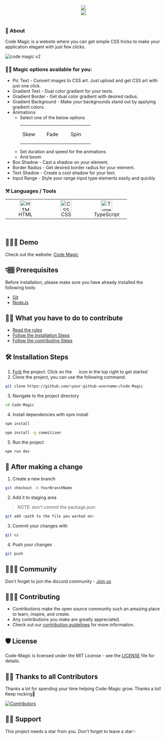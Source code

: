 <div id="header" align="center">
  <img src="https://user-images.githubusercontent.com/121221252/215760592-3b24d03b-53ed-4264-9cda-b4f052151513.png"/><br>
    <!-- <p><strong><em>"Tagline"</em></strong></p>
     -->
  <a href="https://gitpod.io/#https://github.com/Dun-sin/Code-Magic">
    <img src="https://gitpod.io/button/open-in-gitpod.svg">
  </a>
</div> 
<br>

### 🚀 About

Code Magic is a website where you can get simple CSS tricks to make your application elegant with just few clicks.

![code magic v2](https://github-production-user-asset-6210df.s3.amazonaws.com/78784850/268496391-eb41fa2f-0617-49e1-9035-c9ade068624d.gif)

### 🧙‍♀️ Magic options available for you:

- Pic Text - Convert images to CSS art. Just upload and get CSS art with just one click.
- Gradient Text - Dual color gradient for your texts.
- Gradient Border - Get dual color gradient with desired radius.
- Gradient Background - Make your backgrounds stand out by applying gradient colors.
- Animations
  - Select one of the below options
    <table>
      <tbody>
        <tr>
          <td align="Center" width="25%">
            <p>Skew</p>
          <td>
          <td align="Center" width="25%">
            <p>Fade</p>
          <td>
          <td align="Center" width="25%">
            <p>Spin</p>
          <td>
        </tr>
      </tbody>
    </table>
  - Set duration and speed for the animations
  - And boom
- Box Shadow - Cast a shadow on your element.
- Border Radius - Get desired border radius for your element.
- Text Shadow - Create a cool shadow for your text.
- Input Range - Style your range input type elements easily and quickly

### ⚒️ Languages / Tools

 <table>
	 <tbody>
  <tr>
   <td align="Center" width="25%"> 
 <a href="https://developer.mozilla.org/en-US/docs/Glossary/HTML5" target="_blank" rel="noreferrer"><img src="https://cdn.svgporn.com/logos/html-5.svg" width="36" height="36" alt="HTML" /></a>
    <br>HTML
    </td>   
   
   <td align="Center" width="25%">
        <a href="https://developer.mozilla.org/en-US/docs/Web/CSS" target="_blank" rel="noreferrer"><img src="https://cdn.svgporn.com/logos/css-3.svg" width="36" height="36" alt="CSS" /></a>
	<br>CSS
    </td> 
  <td align="Center" width="25%">
	  <a href="https://www.typescriptlang.org/" target="_blank" rel="noreferrer"><img src="https://img.icons8.com/color/144/000000/typescript.png" width="36" height="36" alt="Typescript" /></a>
	<br>TypeScript
    </td>   
	  </tr>
</tbody>
  </table>
	
<br>

## 🧑🏾‍💻 Demo

Check out the website: [Code Magic](https://Code-Magic.vercel.app/)

## 👇🏽 Prerequisites

Before installation, please make sure you have already installed the following tools:

- [Git](https://git-scm.com/downloads)
- [NodeJs](https://nodejs.org/en/download/)

## 👌🏾 What you have to do to contribute

- [Read the rules](https://github.com/Dun-sin/Code-Magic/blob/main/CONTRIBUTING.md#rules)
- [Follow the installation Steps](#%EF%B8%8F-installation-steps)
- [Follow the contributing Steps](#-after-making-a-change)

## 🛠️ Installation Steps

1. [Fork](https://github.com/Dun-sin/Code-Magic/fork) the project. Click on the <a href="https://github.com/Dun-sin/Code-Magic/fork"><img src="https://i.imgur.com/G4z1kEe.png" height="15" width="15"></a> icon in the top right to get started
2. Clone the project, you can use the following command:

```bash
git clone https://github.com/<your-github-username>/Code-Magic
```

3. Navigate to the project directory

```bash
cd Code-Magic
```

4. Install dependencies with npm install

```bash
npm install
```

```bash
npm install -g commitizen
```

5. Run the project

```bash
npm run dev
```

## 🥂 After making a change

1. Create a new branch

```bash
git checkout -b YourBranchName
```

2. Add it to staging area

> NOTE: don't commit the package.json

```bash
git add <path to the file you worked on>
```

3. Commit your changes with

```bash
git cz
```

4. Push your changes

```bash
git push
```

## 👨‍👩‍👦 Community

Don't forget to join the discord community - [Join us](https://discord.com/invite/ufcysW9q23)

## 👩🏽‍💻 Contributing

- Contributions make the open source community such an amazing place to learn, inspire, and create.
- Any contributions you make are greatly appreciated.
- Check out our [contribution guidelines](/CONTRIBUTING.md) for more information.

## 🛡️ License

Code-Magic is licensed under the MIT License - see the [LICENSE](LICENSE) file for details.

## 💪🏽 Thanks to all Contributors

Thanks a lot for spending your time helping Code-Magic grow. Thanks a lot! Keep rocking🍻

[![Contributors](https://contrib.rocks/image?repo=Dun-sin/Code-Magic)](https://github.com/Dun-sin/Code-Magic/graphs/contributors)

## 🙏🏽 Support

This project needs a star️ from you. Don't forget to leave a star✨
